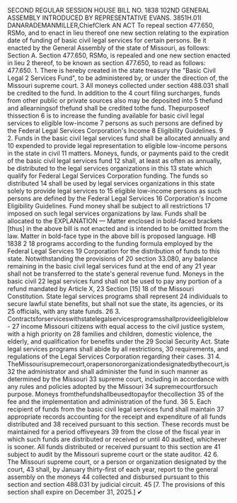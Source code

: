 SECOND REGULAR SESSION
HOUSE BILL NO. 1838
102ND GENERAL ASSEMBLY
INTRODUCED BY REPRESENTATIVE EVANS.
3851H.01I DANARADEMANMILLER,ChiefClerk
AN ACT
To repeal section 477.650, RSMo, and to enact in lieu thereof one new section relating to the
expiration date of funding of basic civil legal services for certain persons.
Be it enacted by the General Assembly of the state of Missouri, as follows:
Section A. Section 477.650, RSMo, is repealed and one new section enacted in lieu
2 thereof, to be known as section 477.650, to read as follows:
477.650. 1. There is hereby created in the state treasury the "Basic Civil Legal
2 Services Fund", to be administered by, or under the direction of, the Missouri supreme court.
3 All moneys collected under section 488.031 shall be credited to the fund. In addition to the
4 court filing surcharges, funds from other public or private sources also may be deposited into
5 thefund and allearningsof thefund shall be credited tothe fund. Thepurposeof thissection
6 is to increase the funding available for basic civil legal services to eligible low-income
7 persons as such persons are defined by the Federal Legal Services Corporation's Income
8 Eligibility Guidelines.
9 2. Funds in the basic civil legal services fund shall be allocated annually and
10 expended to provide legal representation to eligible low-income persons in the state in civil
11 matters. Moneys, funds, or payments paid to the credit of the basic civil legal services fund
12 shall, at least as often as annually, be distributed to the legal services organizations in this
13 state which qualify for Federal Legal Services Corporation funding. The funds so distributed
14 shall be used by legal services organizations in this state solely to provide legal services to
15 eligible low-income persons as such persons are defined by the Federal Legal Services
16 Corporation's Income Eligibility Guidelines. Fund money shall be subject to all restrictions
17 imposed on such legal services organizations by law. Funds shall be allocated to the
EXPLANATION — Matter enclosed in bold-faced brackets [thus] in the above bill is not enacted and is
intended to be omitted from the law. Matter in bold-face type in the above bill is proposed language.
HB 1838 2
18 programs according to the funding formula employed by the Federal Legal Services
19 Corporation for the distribution of funds to this state. Notwithstanding the provisions of
20 section 33.080, any balance remaining in the basic civil legal services fund at the end of any
21 year shall not be transferred to the state's general revenue fund. Moneys in the basic civil
22 legal services fund shall not be used to pay any portion of a refund mandated by Article X,
23 Section [15] 18 of the Missouri Constitution. State legal services programs shall represent
24 individuals to secure lawful state benefits, but shall not sue the state, its agencies, or its
25 officials, with any state funds.
26 3. Contractsforserviceswithstatelegalservicesprogramsshallprovideeligiblelow-
27 income Missouri citizens with equal access to the civil justice system, with a high priority on
28 families and children, domestic violence, the elderly, and qualification for benefits under the
29 Social Security Act. State legal services programs shall abide by all restrictions,
30 requirements, and regulations of the Legal Services Corporation regarding their cases.
31 4. TheMissourisupremecourt,orapersonororganizationdesignatedbythecourt,is
32 the administrator and shall administer the fund in such manner as determined by the Missouri
33 supreme court, including in accordance with any rules and policies adopted by the Missouri
34 supremecourtforsuch purpose. Moneys fromthefundshallbeusedtopayfor thecollection
35 of the fee and the implementation and administration of the fund.
36 5. Each recipient of funds from the basic civil legal services fund shall maintain
37 appropriate records accounting for the receipt and expenditure of all funds distributed and
38 received pursuant to this section. These records must be maintained for a period offiveyears
39 from the close of the fiscal year in which such funds are distributed or received or until
40 audited, whichever is sooner. All funds distributed or received pursuant to this section are
41 subject to audit by the Missouri supreme court or the state auditor.
42 6. The Missouri supreme court, or a person or organization designated by the court,
43 shall, by January thirty-first of each year, report to the general assembly on the moneys
44 collected and disbursed pursuant to this section and section 488.031 by judicial circuit.
45 [7. The provisions of this section shall expire on December 31, 2025.]
✔